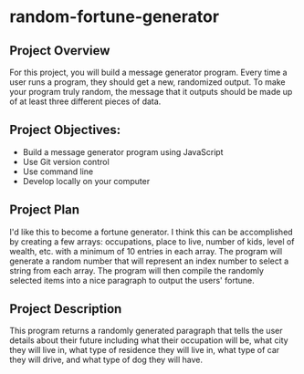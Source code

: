 # random-fortune-generator

## Project Overview
For this project, you will build a message generator program. Every time a user runs a program, they should get a new, randomized output. To make your program truly random, the message that it outputs should be made up of at least three different pieces of data.

## Project Objectives:

* Build a message generator program using JavaScript
* Use Git version control
* Use command line
* Develop locally on your computer

## Project Plan
I'd like this to become a fortune generator. I think this can be accomplished by creating a few arrays: occupations, place to live, number of kids, level of wealth, etc. with a minimum of 10 entries in each array. The program will generate a random number that will represent an index number to select a string from each array.  The program will then compile the randomly selected items into a nice paragraph to output the users' fortune.

## Project Description
This program returns a randomly generated paragraph that tells the user details about their future including what their occupation will be, what city they will live in, what type of residence they will live in, what type of car they will drive, and what type of dog they will have.